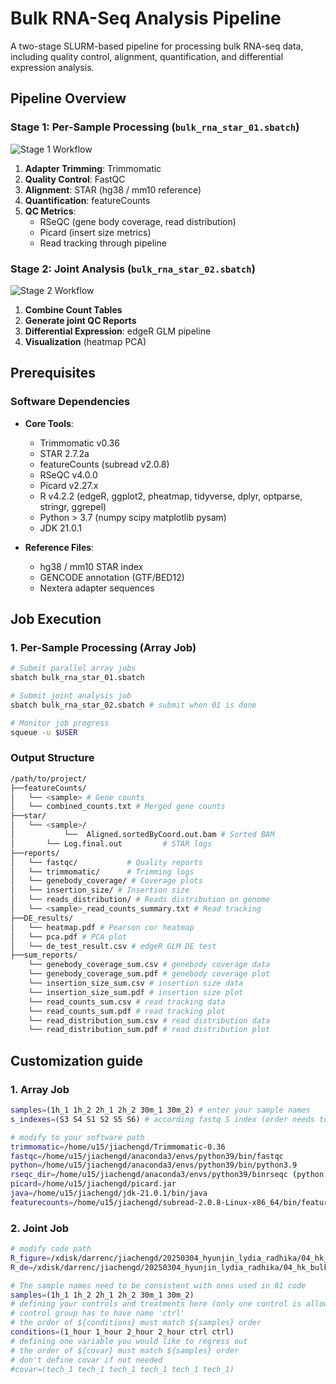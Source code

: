 # Bulk RNA-Seq Analysis Pipeline

A two-stage SLURM-based pipeline for processing bulk RNA-seq data, including quality control, alignment, quantification, and differential expression analysis.

## Pipeline Overview

### Stage 1: Per-Sample Processing (`bulk_rna_star_01.sbatch`)
![Stage 1 Workflow](https://via.placeholder.com/800x400.png?text=QC+Alignment+Quantification)

1. **Adapter Trimming**: Trimmomatic 
2. **Quality Control**: FastQC
3. **Alignment**: STAR (hg38 / mm10 reference)
4. **Quantification**: featureCounts 
5. **QC Metrics**:
   - RSeQC (gene body coverage, read distribution)
   - Picard (insert size metrics)
   - Read tracking through pipeline

### Stage 2: Joint Analysis (`bulk_rna_star_02.sbatch`)
![Stage 2 Workflow](https://via.placeholder.com/800x400.png?text=Combine+Counts+DE+Analysis)

1. **Combine Count Tables**
2. **Generate joint QC Reports**
3. **Differential Expression**: edgeR GLM pipeline
4. **Visualization** (heatmap PCA)

## Prerequisites

### Software Dependencies
- **Core Tools**:
  - Trimmomatic v0.36
  - STAR 2.7.2a
  - featureCounts (subread v2.0.8)
  - RSeQC v4.0.0
  - Picard v2.27.x
  - R v4.2.2 (edgeR, ggplot2, pheatmap, tidyverse, dplyr, optparse, stringr, ggrepel)
  - Python > 3.7 (numpy scipy matplotlib pysam)
  - JDK 21.0.1

- **Reference Files**:
  - hg38 / mm10 STAR index
  - GENCODE annotation (GTF/BED12)
  - Nextera adapter sequences

## Job Execution

### 1. Per-Sample Processing (Array Job)
```bash
# Submit parallel array jobs
sbatch bulk_rna_star_01.sbatch

# Submit joint analysis job
sbatch bulk_rna_star_02.sbatch # submit when 01 is done

# Monitor job progress
squeue -u $USER

```
### Output Structure
```bash
/path/to/project/
├──featureCounts/
│	└── <sample> # Gene counts
│	└── combined_counts.txt # Merged gene counts          
├──star/
│	└── <sample>/
│   		└──  Aligned.sortedByCoord.out.bam # Sorted BAM
│	   	└── Log.final.out         # STAR logs
├──reports/
│	└── fastqc/           # Quality reports
│	└── trimmomatic/      # Trimming logs
│	└── genebody_coverage/ # Coverage plots
│	└── insertion_size/ # Insertion size
│	└── reads_distribution/ # Reads distribution on genome
│	└── <sample>_read_counts_summary.txt # Read tracking
├──DE_results/
│	└── heatmap.pdf # Pearson cor heatmap
│	└── pca.pdf # PCA plot
│	└── de_test_result.csv # edgeR GLM DE test                
├──sum_reports/
	└── genebody_coverage_sum.csv # genebody coverage data
	└── genebody_coverage_sum.pdf # genebody coverage plot
	└── insertion_size_sum.csv # insertion size data
	└── insertion_size_sum.pdf # insertion size plot
	└── read_counts_sum.csv # read tracking data
	└── read_counts_sum.pdf # read tracking plot
	└── read_distribution_sum.csv # read distribution data
	└── read_distribution_sum.pdf # read distribution plot
```

## Customization guide
### 1. Array Job

```bash
samples=(1h_1 1h_2 2h_1 2h_2 30m_1 30m_2) # enter your sample names
s_indexes=(S3 S4 S1 S2 S5 S6) # according fastq S index (order needs to match ${samples})

# modify to your software path
trimmomatic=/home/u15/jiachengd/Trimmomatic-0.36
fastqc=/home/u15/jiachengd/anaconda3/envs/python39/bin/fastqc 
python=/home/u15/jiachengd/anaconda3/envs/python39/bin/python3.9
rseqc_dir=/home/u15/jiachengd/anaconda3/envs/python39/binrseqc (python >3.7 env prerequisite:numpy scipy matplotlib pysam)
picard=/home/u15/jiachengd/picard.jar
java=/home/u15/jiachengd/jdk-21.0.1/bin/java
featurecounts=/home/u15/jiachengd/subread-2.0.8-Linux-x86_64/bin/featureCounts
```

### 2. Joint Job
```bash
# modify code path
R_figure=/xdisk/darrenc/jiachengd/20250304_hyunjin_lydia_radhika/04_hk_bulk_rna/bulk_rna_joint_qc_figure.R
R_de=/xdisk/darrenc/jiachengd/20250304_hyunjin_lydia_radhika/04_hk_bulk_rna/bulk_rna_de.R

# The sample names need to be consistent with ones used in 01 code
samples=(1h_1 1h_2 2h_1 2h_2 30m_1 30m_2)
# defining your controls and treatments here (only one control is allowed; multiple conditions are allowed)
# control group has to have name 'ctrl'
# the order of ${conditions} must match ${samples} order
conditions=(1_hour 1_hour 2_hour 2_hour ctrl ctrl)
# defining one variable you would like to regress out
# the order of ${covar} must match ${samples} order
# don't define covar if not needed
#covar=(tech_1 tech_1 tech_1 tech_1 tech_1 tech_1)
```

